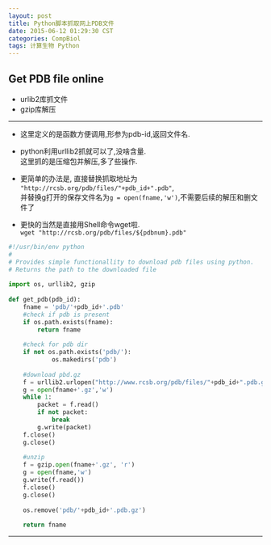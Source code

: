 ```yaml
---
layout: post
title: Python脚本抓取网上PDB文件
date: 2015-06-12 01:29:30 CST
categories: CompBiol
tags: 计算生物 Python
---
```

## Get PDB file online

- urlib2库抓文件
- gzip库解压

---

- 这里定义的是函数方便调用,形参为pdb-id,返回文件名.
- python利用urllib2抓就可以了,没啥含量.  
这里抓的是压缩包并解压,多了些操作.  
- 更简单的办法是, 直接替换抓取地址为  
`"http://rcsb.org/pdb/files/"+pdb_id+".pdb"`,  
并替换g打开的保存文件名为`g = open(fname,'w')`,不需要后续的解压和删文件了

- 更快的当然是直接用Shell命令wget啦.  
`wget "http://rcsb.org/pdb/files/${pdbnum}.pdb"`

~~~~ python
#!/usr/bin/env python
#
# Provides simple functionallity to download pdb files using python.
# Returns the path to the downloaded file
 
import os, urllib2, gzip
 
def get_pdb(pdb_id):
    fname = 'pdb/'+pdb_id+'.pdb'
    #check if pdb is present
    if os.path.exists(fname):
        return fname
 
    #check for pdb dir
    if not os.path.exists('pdb/'):
            os.makedirs('pdb')   
 
    #download pbd.gz
    f = urllib2.urlopen("http://www.rcsb.org/pdb/files/"+pdb_id+".pdb.gz")
    g = open(fname+'.gz','w')
    while 1:
        packet = f.read()
        if not packet:
            break
        g.write(packet)
    f.close()
    g.close()
 
    #unzip
    f = gzip.open(fname+'.gz', 'r')
    g = open(fname,'w')
    g.write(f.read())
    f.close()
    g.close()
 
    os.remove('pdb/'+pdb_id+'.pdb.gz')
 
    return fname
~~~~


---
